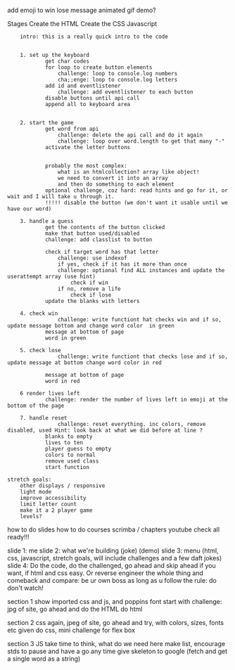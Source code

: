 add emoji to win lose message
animated gif demo?


Stages
    Create the HTML
    Create the CSS
    Javascript

        intro: this is a really quick intro to the code


        1. set up the keyboard
                get char codes
                for loop to create button elements
                    challenge: loop to console.log numbers
                    cha;;enge: loop to console.log letters
                add id and eventlistener
                    challenge: add eventlistener to each button
                disable buttons until api call
                append all to keyboard area


        2. start the game
                get word from api
                    challenge: delete the api call and do it again
                    challenge: loop over word.length to get that many "-"
                activate the letter buttons


                probably the most complex:
                    what is an htmlcollection? array like object!
                    we need to convert it into an array
                    and then do something to each element
                optional challenge, coz hard: read hints and go for it, or wait and I will take u through it. 
                !!!!! disable the button (we don't want it usable until we have our word)
        
        3. handle a guess
                get the contents of the button clicked
                make that button used/disabled
                challenge: add classlist to button

                check if target word has that letter
                    challenge: use indexof
                    if yes, check if it has it more than once
                    challenge: optional find ALL instances and update the userattempt array (use hint)
                        check if win
                    if no, remove a life
                        check if lose
                update the blanks with letters
        
        4. check win
                    challenge: write functiont hat checks win and if so, update message bottom and change word color  in green
                message at bottom of page
                word in green

        5. check lose    
                    challenge: write functiont that checks lose and if so, update message at bottom change word color in red

                message at bottom of page
                word in red
        
        6 render lives left
                challenge: render the number of lives left in emoji at the bottom of the page

        7. handle reset
                    challenge: reset everything. inc colors, remove disabled, used Hint: look back at what we did before at line ?
                blanks to empty
                lives to ten
                player guess to empty
                colors to normal
                remove used class
                start function
                
    stretch goals: 
        other displays / responsive
        light mode
        improve accessibility
        limit letter count
        make it a 2 player game
        levels?

how to do slides 
how to do courses scrimba / chapters youtube
check all ready!!!

slide 1: me
slide 2: what we're building (joke) (demo)
slide 3: menu (html, css, javascript, stretch goals, will include challenges and a few daft jokes)
slide 4: Do the code, do the challenged, go ahead and skip ahead if you want, if html and css easy. Or reverse engineer the whole thing and comeback and compare: be ur own boss as long as u follow the rule: do don't watch!

section 1
    show imported css and js, and poppins font
    start with challenge: jpg of site, go ahead and do the HTML
    do html

section 2 css 
    again, jpeg of site, go ahead and try, with colors, sizes, fonts etc given
    do css, mini challenge for flex box

section 3 JS
    take time to think, what do we need here
    make list, encourage stds to pause and have a go any time
    give skeleton to google (fetch and get a single word as a string)



